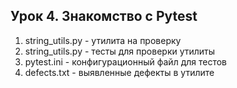 ## Урок 4. Знакомство с Pytest
1. string_utils.py - утилита на проверку
2. string_utils.py - тесты для проверки утилиты
3. pytest.ini - конфигурационный файл для тестов
4. defects.txt - выявленные дефекты в утилите
